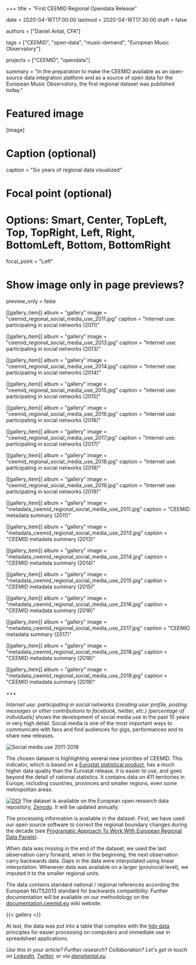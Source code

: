 +++
title = "First CEEMID Regional Opendata Release"

date = 2020-04-16T17:00:00
lastmod = 2020-04-16T17:30:00
draft = false

authors = ["Daniel Antal, CFA"]

tags = ["CEEMID", "open-data", "music-demand", "European Music Observatory"]

projects = ["CEEMID", "opendata"]

summary = "In the preparation to make the CEEMID available as an open-source data integration platform and as a source of open data for the European Music Observatory, the first regional dataset was published today."

# Featured image
[image]
  # Caption (optional)
  caption = "Six years of regional data visualized"

  # Focal point (optional)
  # Options: Smart, Center, TopLeft, Top, TopRight, Left, Right, BottomLeft, Bottom, BottomRight
  focal_point = "Left"

  # Show image only in page previews?
  preview_only = false
  
[[gallery_item]]
album = "gallery"
image = "ceemid_regional_social_media_use_2011.jpg"
caption = "Internet use: participating in social networks (2011)"

[[gallery_item]]
album = "gallery"
image = "ceemid_regional_social_media_use_2013.jpg"
caption = "Internet use: participating in social networks (2013)"

[[gallery_item]]
album = "gallery"
image = "ceemid_regional_social_media_use_2014.jpg"
caption = "Internet use: participating in social networks (2014)"

[[gallery_item]]
album = "gallery"
image = "ceemid_regional_social_media_use_2015.jpg"
caption = "Internet use: participating in social networks (2015)"

[[gallery_item]]
album = "gallery"
image = "ceemid_regional_social_media_use_2016.jpg"
caption = "Internet use: participating in social networks (2016)"

[[gallery_item]]
album = "gallery"
image = "ceemid_regional_social_media_use_2017.jpg"
caption = "Internet use: participating in social networks (2017)"

[[gallery_item]]
album = "gallery"
image = "ceemid_regional_social_media_use_2018.jpg"
caption = "Internet use: participating in social networks (2018)"

[[gallery_item]]
album = "gallery"
image = "ceemid_regional_social_media_use_2019.jpg"
caption = "Internet use: participating in social networks (2019)"

[[gallery_item]]
album = "gallery"
image = "metadata_ceemid_regional_social_media_use_2011.jpg"
caption = "CEEMID metadata summary (2011)"

[[gallery_item]]
album = "gallery"
image = "metadata_ceemid_regional_social_media_use_2013.jpg"
caption = "CEEMID metadata summary (2013)"

[[gallery_item]]
album = "gallery"
image = "metadata_ceemid_regional_social_media_use_2014.jpg"
caption = "CEEMID metadata summary (2014)"

[[gallery_item]]
album = "gallery"
image = "metadata_ceemid_regional_social_media_use_2015.jpg"
caption = "CEEMID metadata summary (2015)"

[[gallery_item]]
album = "gallery"
image = "metadata_ceemid_regional_social_media_use_2016.jpg"
caption = "CEEMID metadata summary (2016)"

[[gallery_item]]
album = "gallery"
image = "metadata_ceemid_regional_social_media_use_2017.jpg"
caption = "CEEMID metadata summary (2017)"

[[gallery_item]]
album = "gallery"
image = "metadata_ceemid_regional_social_media_use_2018.jpg"
caption = "CEEMID metadata summary (2018)"

[[gallery_item]]
album = "gallery"
image = "metadata_ceemid_regional_social_media_use_2019.jpg"
caption = "CEEMID metadata summary (2019)"


+++

_Internet use: participating in social networks (creating user profile, posting messages or other contributions to facebook, twitter, etc.) [percentage of individuals]_ shows the development of social media use in the past 10 years in very high detail.  Social media is one of the most important ways to communicate with fans and find audiences for gigs, performances and to share new releases.

![Social media use 2011-2019](/img/datanimation/internet_use_social_networks.gif)

The chosen dataset is highlighting several new priorities of CEEMID.  This indicator, which is based on a [Eurostat statistical product](https://appsso.eurostat.ec.europa.eu/nui/show.do?dataset=isoc_r_iuse_i&lang=en), has a much higher data quality than the Eurostat release, it is easier to use, and goes beyond the detail of national statistics.  It contains data on 411 territories in Europe, including countries, provinces and smaller regions, even some metropolitan areas.

[![DOI](https://zenodo.org/badge/DOI/10.5281/zenodo.3754574.svg)](https://doi.org/10.5281/zenodo.3754574) The dataset is available on the European open research data repository, [Zenodo](https://zenodo.org/). It will be updated annually.

The processing information is available in the dataset.  First, we have used our open source software to correct the regional boundary changes during the decade (see [Programatic Approach To Work With European Regional Data Panels](/post/2020-02-13-regional_eurostat/)).

When data was missing in the end of the dataset, we used the last observation carry forward, when in the beginning, the next observation carry backwards data.  Gaps in the data were interpolated using linear interpolation. Whenever data was available on a larger (provincial level), we imputed it to the smaller regional units. 

The data contains standard national / regional references according the European NUTS2013 standard for backwards compatibility. Further documentation will be available on our methodology on the [documentation.ceemid.eu](https://documentation.ceemid.eu) wiki website.

{{< gallery >}} 

At last, the data was put into a table that complies with the [tidy data](https://www.jstatsoft.org/article/view/v059i10) principles for easier processing on computers and immediate use in spreadsheet applications. 

_Use this in your article? Further research? Collaboration? Let's get in touch on [LinkedIn](https://www.linkedin.com/in/antaldaniel/), [Twitter](https://twitter.com/antaldaniel), or via [danielantal.eu](https://danielantal.eu/#contact)_

